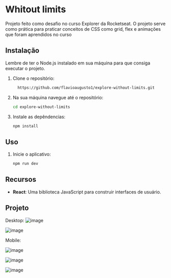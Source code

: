 # Whitout limits

Projeto feito como desafio no curso Explorer da Rocketseat. O projeto serve como prática para praticar conceitos de CSS como grid, flex e animações que foram aprendidos no curso

## Instalação

Lembre de ter o Node.js instalado em sua máquina para que consiga executar o projeto.

1. Clone o repositório:

   ```bash
     https://github.com/flavioaugusto1/explore-without-limits.git

2. Na sua máquina navegue até o repositório:

   ```bash
   cd explore-without-limits

3. Instale as depêndencias:

   ```bash
   npm install

## Uso
1. Inicie o aplicativo:

   ```bash
   npm run dev

## Recursos

- **React**: Uma biblioteca JavaScript para construir interfaces de usuário.

## Projeto

Desktop:
![image](https://github.com/flavioaugusto1/explore-without-limits/assets/54561399/305398b8-8440-4deb-8179-28266c0bc9eb)

![image](https://github.com/flavioaugusto1/explore-without-limits/assets/54561399/11df0885-4076-499b-867e-baf1343f77f1)

Mobile:

![image](https://github.com/flavioaugusto1/explore-without-limits/assets/54561399/d50cc4d2-469c-46bd-bfbe-fa1ac6fcb376)

![image](https://github.com/flavioaugusto1/explore-without-limits/assets/54561399/422ce77f-434a-4363-91d8-624adab4a5b4)

![image](https://github.com/flavioaugusto1/explore-without-limits/assets/54561399/3e8eed41-e8c7-4864-81ca-ec98b2b7cda6)



